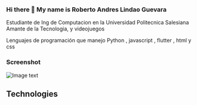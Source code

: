 ### Hi there 👋 My name is Roberto Andres Lindao Guevara

Estudiante de Ing de Computacion en la Universidad Politecnica Salesiana
Amante de la Tecnologia, y videojuegos 

Lenguajes de programación que manejo 
Python , javascript , flutter , html y css 

### Screenshot
![Image text](https://www.grupolarabida.org/wp-content/uploads/2020/10/Ecuador_UniversidadPolitecnicaSalesiana_UPS_37_.jpg)
## Technologies
<!--
**rlindao/rlindao** is a ✨ _special_ ✨ repository because its `README.md` (this file) appears on your GitHub profile.

Here are some ideas to get you started:

- 🔭 I’m currently working on ...
- 🌱 I’m currently learning ...
- 👯 I’m looking to collaborate on ...
- 🤔 I’m looking for help with ...
- 💬 Ask me about ...
- 📫 How to reach me: ...
- 😄 Pronouns: ...
- ⚡ Fun fact: ...
-->
